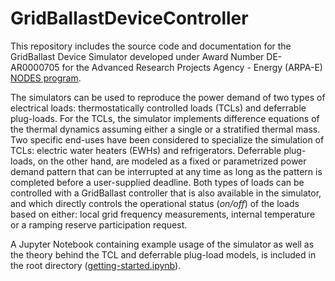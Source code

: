 # GridBallastDeviceController

This repository includes the source code and documentation for the GridBallast Device Simulator developed under Award Number DE-AR0000705 for the Advanced Research Projects Agency - Energy (ARPA-E) [NODES program](https://arpa-e.energy.gov/?q=arpa-e-programs/nodes).

The simulators can be used to reproduce the power demand of two types of electrical loads: thermostatically controlled loads (TCLs) and deferrable plug-loads. For the TCLs, the simulator implements difference equations of the thermal dynamics assuming either a single or a stratified thermal mass. Two specific end-uses have been considered to specialize the simulation of TCLs: electric water heaters (EWHs) and refrigerators. Deferrable plug-loads, on the other hand, are modeled as a fixed or parametrized power demand pattern that can be interrupted at any time as long as the pattern is completed before a user-supplied deadline. Both types of loads can be controlled with a GridBallast controller that is also available in the simulator, and which directly controls the operational status (*on/off*) of the loads based on either: local grid frequency measurements, internal temperature or a ramping reserve participation request.

A Jupyter Notebook containing example usage of the simulator as well as the theory behind the TCL and deferrable plug-load models, is included in the root directory ([getting-started.ipynb](https://github.com/gridballast/deviceSimulatorGB/blob/master/getting-started.ipynb)). 
